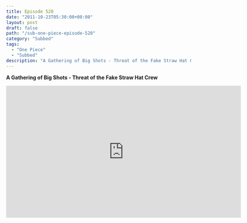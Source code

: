 ```yaml
---
title: Episode 520
date: "2011-10-23T05:30:00+00:00"
layout: post
draft: false
path: "/sub-one-piece-episode-520"
category: "Subbed"
tags:
  - "One Piece"
  - "Subbed"
description: "A Gathering of Big Shots - Threat of the Fake Straw Hat Crew"
---
```


**A Gathering of Big Shots - Threat of the Fake Straw Hat Crew**

<iframe width="640" height="360" src="https://www.rapidvideo.com/e/G6FRPF5C2H" frameborder="0" marginwidth=0 marginheight=0 scrolling=no allowfullscreen></iframe>

